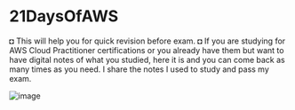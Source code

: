 # 21DaysOfAWS
◘ This will help you for quick revision before exam.
◘ If you are studying for AWS Cloud Practitioner certifications or you already have them but want to have digital notes of what you studied, here it is and you can come back as many times as you need. I share the notes I used to study and pass my exam.

![image](https://github.com/user-attachments/assets/9e559cd1-1922-49b6-9b79-43350dc86b0e)



